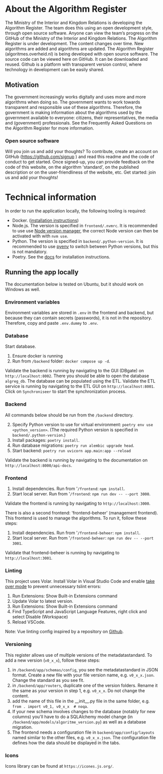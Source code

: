 # About the Algorithm Register

The Ministry of the Interior and Kingdom Relations is developing the Algorithm Register. The team does this using an open development style, through open source software. Anyone can view the team’s progress on the GitHub of the Ministry of the Interior and Kingdom Relations. The Algorithm Register is under development. The content changes over time. New algorithms are added and algorithms are updated.
The Algorithm Register (algoritmes.overheid.nl) is being developed with open source software. The source code can be viewed here on GitHub. It can be downloaded and reused. Github is a platform with transparent version control, where technology in development can be easily shared.

## Motivation

The government increasingly works digitally and uses more and more algorithms when doing so. The government wants to work towards transparent and responsible use of these algorithms. Therefore, the government is making information about the algorithms used by the government available to everyone: citizens, their representatives, the media and (government) professionals.
See the Frequently Asked Questions on the Algorithm Register for more information.

### Open source software

Will you join us and add your thoughts? To contribute, create an account on GitHub (https://github.com/signup ) and read this readme and the code of conduct to get started.
Once signed-up, you can provide feedback on the code of this website, on the algorithm 'standard', on the published description or on the user-friendliness of the website, etc.
Get started: join us and add your thoughts!

# Technical information

In order to run the application locally, the following tooling is required:

- Docker. ([installation instructions](https://docs.docker.com/get-docker/))
- Node.js. The version is specified in `frontend/.nvmrc`. It is recommended to use use [Node version manager](https://github.com/nvm-sh/nvm), the correct Node version can then be activated with with `nvm use`.
- Python. The version is specified in `backend/.python-version`. It is recommended to use [pyenv](https://github.com/pyenv/pyenv) to switch between Python versions, but this is not mandatory.
- Poetry. See the [docs](https://python-poetry.org/docs/#installation) for installation instructions.

## Running the app locally

The documentation below is tested on Ubuntu, but it should work on Windows as well.

### Environment variables

Environment variables are stored in `.env` in the frontend and backend, but because they can contain secrets (passwords), it is not in the repository. Therefore, copy and paste `.env.dummy` to `.env`.

### Database

Start database. 

1. Ensure docker is running
2. Run from `/backend` folder: `docker compose up -d`.

Validate the backend is running by navigating to the GUI (DBgate) on `http://localhost:8002`. There you should be able to open the database `algreg_db`.
The database can be populated using the ETL. Validate the ETL service is running by navigating to the ETL GUI on `http://localhost:8001`. Click on `Synchroniseer` to start the synchronization process.

### Backend

All commands below should be run from the `/backend` directory.

2. Specify Python version to use for virtual environment: `poetry env use <python_version>`. (The required Python version is specified in `backend/.python-version`.)
3. Install packages: `poetry install`.
4. Run database migrations: `poetry run alembic upgrade head`.
5. Start backend: `poetry run uvicorn app.main:app --reload`

Validate the backend is running by navigating to the documentation on `http://localhost:8000/api-docs`.

### Frontend

1.  Install dependencies. Run from '`/frontend`: `npm install`.
2.  Start local server. Run from '`/frontend`: `npm run dev -- --port 3000`.

Validate the frontend is running by navigating to `http://localhost:3000`.

There is also a second frontend: 'frontend-beheer' (management frontend). This frontend is used to manage the algorithms. To run it, follow these steps:

1. Install dependencies. Run from '`/frontend-beheer`: `npm install`.
2. Start local server. Run from '`/frontend-beheer`: `npm run dev -- --port 3001`.

Validate that frontend-beheer is running by navigating to `http://localhost:3001`.

### Linting

This project uses Volar. Install Volar in Visual Studio Code and enable [take over mode](https://github.com/johnsoncodehk/volar/discussions/471) to prevent unnecessary tslint errors:

1. Run Extensions: Show Built-in Extensions command
2. Update Volar to latest version.
3. Run Extensions: Show Built-in Extensions command
4. Find TypeScript and JavaScript Language Features, right click and select Disable (Workspace)
5. Reload VSCode.

Note:
Vue linting config inspired by a repository on [Github](https://github.com/weicheng2138/nuxt3-eslint-starter).

### Versioning

This register allows use of multiple versions of the metadatastandard. To add a new version (`v0_x_x`), follow these steps:

1. in `/backend/app/schemas/config`, you see the metadatastandard in JSON format. Create a new file with your file version name, e.g. `v0_x_x.json`. Change the standard as you see fit.
2. in `/backend/app/routers`, duplicate one of the version folders. Rename it the same as your version in step 1, e.g. `v0_x_x`. Do not change the content.
3. add the name of this file in the \_\_init\_\_.py file in the same folder, e.g. `from . import v0_1, v0_x_x  # noqa`.
4. If your new schema involves changes to the database (notably for new columns) you'll have to do a SQLAlchemy model change (in `/backend/app/models/algoritme_version.py`) as well as a database migration.
5. The frontend needs a configuration file in `backend/app/config/layouts` named similar to the other files, e.g. `v0_x_x.json`. The configuration file defines how the data should be displayed in the tabs.

### Icons

Icons library can be found at `https://icones.js.org/`.
